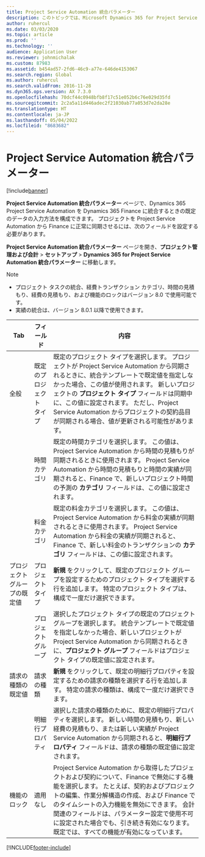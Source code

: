 ```yaml
---
title: Project Service Automation 統合パラメーター
description: このトピックでは、Microsoft Dynamics 365 for Project Service Automation を Microsoft Dynamics 365 Finance と統合するときの既定のデータの入力方法を構成する方法について説明します。
author: ruhercul
ms.date: 03/03/2020
ms.topic: article
ms.prod: ''
ms.technology: ''
audience: Application User
ms.reviewer: johnmichalak
ms.custom: 87983
ms.assetid: b454ad57-2fd6-46c9-a77e-646de4153067
ms.search.region: Global
ms.author: ruhercul
ms.search.validFrom: 2016-11-28
ms.dyn365.ops.version: AX 7.3.0
ms.openlocfilehash: 70dcf44c0948bfb8f17c51e052b6c76e029d35fd
ms.sourcegitcommit: 2c2a5a11d446adec2f21030ab77a053d7e2da28e
ms.translationtype: HT
ms.contentlocale: ja-JP
ms.lasthandoff: 05/04/2022
ms.locfileid: "8683682"
---
```

# <a name="project-service-automation-integration-parameters"></a>Project Service Automation 統合パラメーター

[!include[banner](../includes/banner.md)]

**Project Service Automation 統合パラメーター** ページで、Dynamics 365 Project Service Automation を Dynamics 365 Finance に統合するときの既定のデータの入力方法を構成できます。 プロジェクトを Project Service Automation から Finance に正常に同期させるには、次のフィールドを設定する必要があります。

**Project Service Automation 統合パラメーター** ページを開き、**プロジェクト管理および会計** \> **セットアップ** \> **Dynamics 365 for Project Service Automation 統合パラメーター** に移動します。 

> [!NOTE]
> - プロジェクト タスクの統合、経費トランザクション カテゴリ、時間の見積もり、経費の見積もり、および機能のロックはバージョン 8.0 で使用可能です。
> - 実績の統合は、バージョン 8.0.1 以降で使用できます。


| Tab                    | フィールド                | 内容 |
|------------------------|----------------------|-------------|
| 全般                | 既定のプロジェクト タイプ | 既定のプロジェクト タイプを選択します。 プロジェクトが Project Service Automation から同期されるときに、統合テンプレートで既定値を指定しなかった場合、この値が使用されます。 新しいプロジェクトの **プロジェクト タイプ** フィールドは同期中に、この値に設定されます。 ただし、Project Service Automation からプロジェクトの契約品目が同期される場合、値が更新される可能性があります。 |
|                        | 時間カテゴリ        | 既定の時間カテゴリを選択します。 この値は、Project Service Automation から時間の見積もりが同期されるときに使用されます。 Project Service Automation から時間の見積もりと時間の実績が同期されると、Finance で、新しいプロジェクト時間の予測の **カテゴリ** フィールドは、この値に設定されます。 |
|                        | 料金カテゴリ         | 既定の料金カテゴリを選択します。 この値は、Project Service Automation から料金の実績が同期されるときに使用されます。 Project Service Automation から料金の実績が同期されると、Finance で、新しい料金のトランザクションの **カテゴリ** フィールドは、この値に設定されます。 |
| プロジェクト グループの既定値 | プロジェクト タイプ         | **新規** をクリックして、既定のプロジェクト グループを設定するためのプロジェクト タイプを選択する行を追加します。 特定のプロジェクト タイプは、構成で一度だけ選択できます。 |
|                        | プロジェクト グループ        | 選択したプロジェクト タイプの既定のプロジェクト グループを選択します。 統合テンプレートで既定値を指定しなかった場合、新しいプロジェクトが Project Service Automation から同期されるときに、**プロジェクト グループ** フィールドはプロジェクト タイプの既定値に設定されます。 |
| 請求の種類の既定値  | 請求の種類         | **新規** をクリックして、既定の明細行プロパティを設定するための請求の種類を選択する行を追加します。 特定の請求の種類は、構成で一度だけ選択できます。 |
|                        | 明細行プロパティ        | 選択した請求の種類のために、既定の明細行プロパティを選択します。 新しい時間の見積もり、新しい経費の見積もり、または新しい実績が Project Service Automation から同期されると、**明細行プロパティ** フィールドは、請求の種類の既定値に設定されます。 |
| 機能のロック  | 適用なし       | Project Service Automation から取得したプロジェクトおよび契約について、Finance で無効にする機能を選択します。 たとえば、契約およびプロジェクトの編集、作業分解構造の作成、および Finance でのタイムシートの入力機能を無効にできます。 会計関連のフィールドは、パラメーター設定で使用不可に設定された場合でも、引き続き有効になります。 既定では、すべての機能が有効になっています。 |


[!INCLUDE[footer-include](../includes/footer-banner.md)]